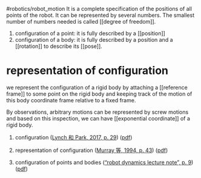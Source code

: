 #robotics/robot_motion 
It is a complete specification of the positions of all points of the robot. It can be represented by several numbers. The smallest number of numbers needed is called [[degree of freedom]].

1. configuration of a point: it is fully described by a [[position]]
2. configuration of a body: it is fully described by a position and a [[rotation]] to describe its [[pose]].  


# representation of configuration
we represent the configuration of a rigid body by attaching a [[reference frame]]  to some point on the rigid body and keeping track of the motion of this body coordinate frame relative to a fixed frame.  

By observations, arbitrary motions can be represented by screw motions and based on this inspection, we can have [[exponential coordinate]] of a rigid body.



    
1. configuration ([Lynch 和 Park, 2017, p. 29](zotero://select/library/items/CK6BYIEW)) ([pdf](zotero://open-pdf/library/items/97TQKNC2?page=29&annotation=8B5XFMT3))
2. representation of configuration ([Murray 等, 1994, p. 43](zotero://select/library/items/YAI7PHQ7)) ([pdf](zotero://open-pdf/library/items/QG2EE4ZN?page=43&annotation=2VQ829HM))
3. configuration of points and bodies ([“robot dynamics lecture note”, p. 9](zotero://select/library/items/TGHFK5DD)) ([pdf](zotero://open-pdf/library/items/XC5MH7YR?page=14&annotation=CNWEX59Q))

      

    ‍



    ‍


